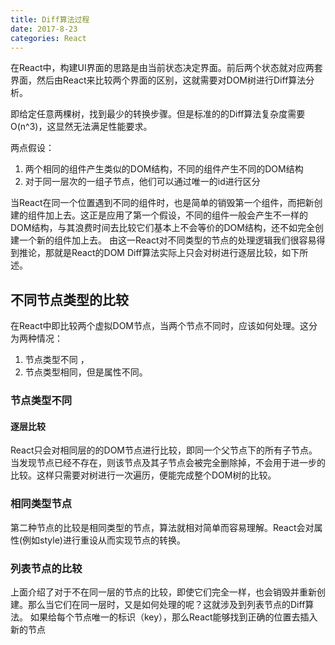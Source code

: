 ```yaml
---
title: Diff算法过程
date: 2017-8-23
categories: React
---
```

在React中，构建UI界面的思路是由当前状态决定界面。前后两个状态就对应两套界面，然后由React来比较两个界面的区别，这就需要对DOM树进行Diff算法分析。

即给定任意两棵树，找到最少的转换步骤。但是标准的的Diff算法复杂度需要O(n^3)，这显然无法满足性能要求。

两点假设：
1. 两个相同的组件产生类似的DOM结构，不同的组件产生不同的DOM结构
2. 对于同一层次的一组子节点，他们可以通过唯一的id进行区分

当React在同一个位置遇到不同的组件时，也是简单的销毁第一个组件，而把新创建的组件加上去。这正是应用了第一个假设，不同的组件一般会产生不一样的DOM结构，与其浪费时间去比较它们基本上不会等价的DOM结构，还不如完全创建一个新的组件加上去。
由这一React对不同类型的节点的处理逻辑我们很容易得到推论，那就是React的DOM Diff算法实际上只会对树进行逐层比较，如下所述。
## 不同节点类型的比较
在React中即比较两个虚拟DOM节点，当两个节点不同时，应该如何处理。这分为两种情况：
1. 节点类型不同 ，
2. 节点类型相同，但是属性不同。

### 节点类型不同
#### 逐层比较
React只会对相同层的的DOM节点进行比较，即同一个父节点下的所有子节点。当发现节点已经不存在，则该节点及其子节点会被完全删除掉，不会用于进一步的比较。这样只需要对树进行一次遍历，便能完成整个DOM树的比较。

### 相同类型节点
第二种节点的比较是相同类型的节点，算法就相对简单而容易理解。React会对属性(例如style)进行重设从而实现节点的转换。
### 列表节点的比较
上面介绍了对于不在同一层的节点的比较，即使它们完全一样，也会销毁并重新创建。那么当它们在同一层时，又是如何处理的呢？这就涉及到列表节点的Diff算法。
如果给每个节点唯一的标识（key），那么React能够找到正确的位置去插入新的节点